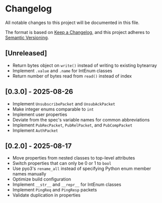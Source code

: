 # Changelog

All notable changes to this project will be documented in this file.

The format is based on [Keep a Changelog](https://keepachangelog.com/en/1.1.0/),
and this project adheres to [Semantic Versioning](https://semver.org/spec/v2.0.0.html).

## [Unreleased]

- Return bytes object on `write()` instead of writing to existing bytearray
- Implement `.value` and `.name` for IntEnum classes
- Return number of bytes read from `read()` instead of index

## [0.3.0] - 2025-08-26

- Implement `UnsubscribePacket` and `UnsubAckPacket`
- Make integer enums comparable to `int`
- Implement user properties
- Deviate from the spec's variable names for common abbreviations
- Implement `PubRecPacket`, `PubRelPacket`, and `PubCompPacket`
- Implement `AuthPacket`

## [0.2.0] - 2025-08-17

- Move properties from nested classes to top-level attributes
- Switch properties that can only be 0 or 1 to `bool`
- Use pyo3's `rename_all` instead of specifying Python enum member names manually
- Optimize build configuration
- Implement `__str__` and `__repr__` for IntEnum classes
- Implement `PingReq` and `PingResp` packets
- Validate duplication in properties
